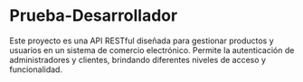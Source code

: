 # Prueba-Desarrollador
Este proyecto es una API RESTful diseñada para gestionar productos y usuarios en un sistema de comercio electrónico. Permite la autenticación de administradores y clientes, brindando diferentes niveles de acceso y funcionalidad.
